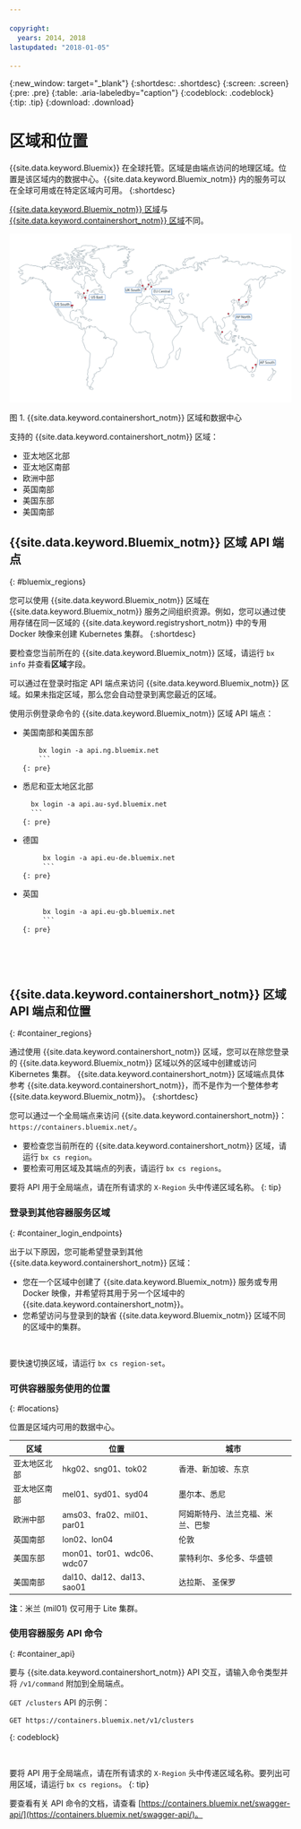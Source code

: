 ```yaml
---

copyright:
  years: 2014, 2018
lastupdated: "2018-01-05"

---
```


{:new_window: target="_blank"}
{:shortdesc: .shortdesc}
{:screen: .screen}
{:pre: .pre}
{:table: .aria-labeledby="caption"}
{:codeblock: .codeblock}
{:tip: .tip}
{:download: .download}

# 区域和位置
{{site.data.keyword.Bluemix}} 在全球托管。区域是由端点访问的地理区域。位置是该区域内的数据中心。{{site.data.keyword.Bluemix_notm}} 内的服务可以在全球可用或在特定区域内可用。
{:shortdesc}

[{{site.data.keyword.Bluemix_notm}} 区域](#bluemix_regions)与 [{{site.data.keyword.containershort_notm}} 区域](#container_regions)不同。

![{{site.data.keyword.containershort_notm}} 区域和数据中心](/images/regions.png)

图 1. {{site.data.keyword.containershort_notm}} 区域和数据中心

支持的 {{site.data.keyword.containershort_notm}} 区域：
  * 亚太地区北部
  * 亚太地区南部
  * 欧洲中部
  * 英国南部
  * 美国东部
  * 美国南部




## {{site.data.keyword.Bluemix_notm}} 区域 API 端点
{: #bluemix_regions}

您可以使用 {{site.data.keyword.Bluemix_notm}} 区域在 {{site.data.keyword.Bluemix_notm}} 服务之间组织资源。例如，您可以通过使用存储在同一区域的 {{site.data.keyword.registryshort_notm}} 中的专用 Docker 映像来创建 Kubernetes 集群。
{:shortdesc}

要检查您当前所在的 {{site.data.keyword.Bluemix_notm}} 区域，请运行 `bx info` 并查看**区域**字段。

可以通过在登录时指定 API 端点来访问 {{site.data.keyword.Bluemix_notm}} 区域。如果未指定区域，那么您会自动登录到离您最近的区域。

使用示例登录命令的 {{site.data.keyword.Bluemix_notm}} 区域 API 端点：

  * 美国南部和美国东部
      ```
          bx login -a api.ng.bluemix.net
          ```
      {: pre}

  * 悉尼和亚太地区北部
      ```
        bx login -a api.au-syd.bluemix.net
        ```
      {: pre}

  * 德国
      ```
           bx login -a api.eu-de.bluemix.net
           ```
      {: pre}

  * 英国
      ```
           bx login -a api.eu-gb.bluemix.net
           ```
      {: pre}



<br />


## {{site.data.keyword.containershort_notm}} 区域 API 端点和位置
{: #container_regions}

通过使用 {{site.data.keyword.containershort_notm}} 区域，您可以在除您登录的 {{site.data.keyword.Bluemix_notm}} 区域以外的区域中创建或访问 Kibernetes 集群。
{{site.data.keyword.containershort_notm}} 区域端点具体参考 {{site.data.keyword.containershort_notm}}，而不是作为一个整体参考 {{site.data.keyword.Bluemix_notm}}。
{:shortdesc}

您可以通过一个全局端点来访问 {{site.data.keyword.containershort_notm}}：`https://containers.bluemix.net/`。
* 要检查您当前所在的 {{site.data.keyword.containershort_notm}} 区域，请运行 `bx cs region`。
* 要检索可用区域及其端点的列表，请运行 `bx cs regions`。

要将 API 用于全局端点，请在所有请求的 `X-Region` 头中传递区域名称。
{: tip}

### 登录到其他容器服务区域
{: #container_login_endpoints}

出于以下原因，您可能希望登录到其他 {{site.data.keyword.containershort_notm}} 区域：
  * 您在一个区域中创建了 {{site.data.keyword.Bluemix_notm}} 服务或专用 Docker 映像，并希望将其用于另一个区域中的 {{site.data.keyword.containershort_notm}}。
  * 您希望访问与登录到的缺省 {{site.data.keyword.Bluemix_notm}} 区域不同的区域中的集群。

</br>

要快速切换区域，请运行 `bx cs region-set`。

### 可供容器服务使用的位置
{: #locations}

位置是区域内可用的数据中心。

  | 区域| 位置| 城市|
  |--------|----------|------|
  | 亚太地区北部| hkg02、sng01、tok02 | 香港、新加坡、东京|
  | 亚太地区南部| mel01、syd01、syd04        | 墨尔本、悉尼|
  | 欧洲中部| ams03、fra02、mil01、par01| 阿姆斯特丹、法兰克福、米兰、巴黎|
  | 英国南部| lon02、lon04         | 伦敦|
  | 美国东部| <ph class="mon">mon01、</ph>tor01、wdc06、wdc07        | <ph class="mon">蒙特利尔、</ph>多伦多、华盛顿|
  | 美国南部| dal10、dal12、dal13、sao01<!--sao-paolo--></ph>       | 达拉斯、 圣保罗<!--sao-paolo--></ph> |

**注**：米兰 (mil01) 仅可用于 Lite 集群。

### 使用容器服务 API 命令
{: #container_api}

要与 {{site.data.keyword.containershort_notm}} API 交互，请输入命令类型并将 `/v1/command` 附加到全局端点。

`GET /clusters` API 的示例：
  ```
  GET https://containers.bluemix.net/v1/clusters
  ```
  {: codeblock}

</br>

要将 API 用于全局端点，请在所有请求的 `X-Region` 头中传递区域名称。要列出可用区域，请运行 `bx cs regions`。
{: tip}

要查看有关 API 命令的文档，请查看 [https://containers.bluemix.net/swagger-api/](https://containers.bluemix.net/swagger-api/)。
